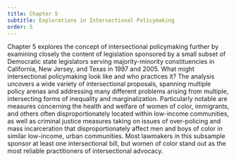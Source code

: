 ```yaml
---
title: Chapter 5
subtitle: Explorations in Intersectional Policymaking
order: 5
---
```


Chapter 5 explores the concept of intersectional policymaking further by examining closely the content of legislation sponsored by a small subset of Democratic state legislators serving majority-minority constituencies in California, New Jersey, and Texas in 1997 and 2005. What might intersectional policymaking look like and who practices it? The analysis uncovers a wide variety of intersectional proposals, spanning multiple policy arenas and addressing many different problems arising from multiple, intersecting forms of inequality and marginalization. Particularly notable are measures concerning the health and welfare of women of color, immigrants, and others often disproportionately located within low-income communities, as well as criminal justice measures taking on issues of over-policing and mass incarceration that disproportionately affect men and boys of color in similar low-income, urban communities. Most lawmakers in this subsample sponsor at least one intersectional bill, but women of color stand out as the most reliable practitioners of intersectional advocacy.